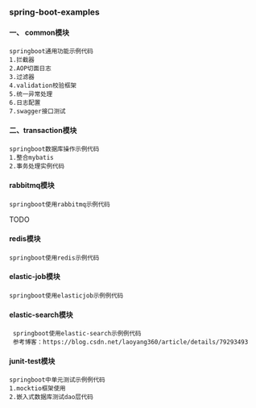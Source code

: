 ### spring-boot-examples 

#### 一、 common模块 
    springboot通用功能示例代码
    1.拦截器
    2.AOP切面日志
    3.过滤器
    4.validation校验框架
    5.统一异常处理
    6.日志配置
    7.swagger接口测试
#### 二、transaction模块
    springboot数据库操作示例代码
    1.整合mybatis
    2.事务处理实例代码
#### rabbitmq模块
    springboot使用rabbitmq示例代码

TODO

#### redis模块
    springboot使用redis示例代码
#### elastic-job模块
    springboot使用elasticjob示例例代码
#### elastic-search模块
     springboot使用elastic-search示例例代码
     参考博客：https://blog.csdn.net/laoyang360/article/details/79293493
#### junit-test模块
    springboot中单元测试示例例代码
    1.mocktio框架使用
    2.嵌入式数据库测试dao层代码



